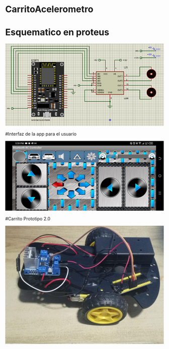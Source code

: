 # CarritoAcelerometro
# Esquematico en proteus

![Diagrama Esquematico](imgs/esquematico.PNG)

#Interfaz de la app para el usuario

![Diagrama Esquematico](imgs/interfazAPP.jpg)

#Carrito Prototipo 2.0

![Carrito](imgs/Carrito.jpeg)

